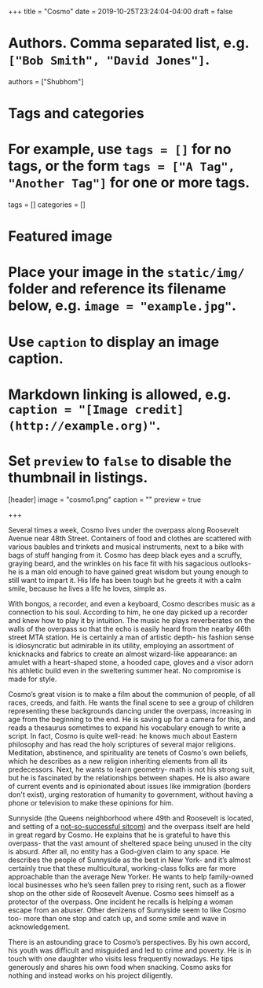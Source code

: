 +++
title = "Cosmo"
date = 2019-10-25T23:24:04-04:00
draft = false

# Authors. Comma separated list, e.g. `["Bob Smith", "David Jones"]`.
authors = ["Shubhom"]

# Tags and categories
# For example, use `tags = []` for no tags, or the form `tags = ["A Tag", "Another Tag"]` for one or more tags.
tags = []
categories = []

# Featured image
# Place your image in the `static/img/` folder and reference its filename below, e.g. `image = "example.jpg"`.
# Use `caption` to display an image caption.
#   Markdown linking is allowed, e.g. `caption = "[Image credit](http://example.org)"`.
# Set `preview` to `false` to disable the thumbnail in listings.
[header]
image = "cosmo1.png"
caption = ""
preview = true

+++

Several times a week, Cosmo lives under the overpass along Roosevelt Avenue near 48th Street. Containers of food and clothes are scattered with various baubles and trinkets and musical instruments, next to a bike with bags of stuff hanging from it. Cosmo has deep black eyes and a scruffy, graying beard, and the wrinkles on his face fit with his sagacious outlooks- he is a man old enough to have gained great wisdom but young enough to still want to impart it. His life has been tough but he greets it with a calm smile, because he lives a life he loves, simple as.



With bongos, a recorder, and even a keyboard, Cosmo describes music as a connection to his soul. According to him, he one day picked up a recorder and knew how to play it by intuition. The music he plays reverberates on the walls of the overpass so that the echo is easily heard from the nearby 46th street MTA station. He is certainly a man of artistic depth- his fashion sense is idiosyncratic but admirable in its utility, employing an assortment of knicknacks and fabrics to create an almost wizard-like appearance: an amulet with a heart-shaped stone, a hooded cape, gloves and a visor adorn his athletic build even in the sweltering summer heat. No compromise is made for style.



Cosmo’s great vision is to make a film about the communion of people, of all races, creeds, and faith. He wants the final scene to see a group of children representing these backgrounds dancing under the overpass, increasing in age from the beginning to the end. He is saving up for a camera for this, and reads a thesaurus sometimes to expand his vocabulary enough to write a script. In fact, Cosmo is quite well-read: he knows much about Eastern philosophy and has read the holy scriptures of several major religions. Meditation, abstinence, and spirituality are tenets of Cosmo's own beliefs, which he describes as a new religion inheriting elements from all its predecessors. Next, he wants to learn geometry- math is not his strong suit, but he is fascinated by the relationships between shapes. He is also aware of current events and is opinionated about issues like immigration (borders don't exist), urging restoration of humanity to government, without having a phone or television to make these opinions for him.


Sunnyside (the Queens neighborhood where 49th and Roosevelt is located, and setting of a [not-so-successful sitcom](https://www.nbc.com/sunnyside)) and the overpass itself are held in great regard by Cosmo. He explains that he is grateful to have this overpass- that the vast amount of sheltered space being unused in the city is absurd. After all, no entity has a God-given claim to any space. He describes the people of Sunnyside as the best in New York- and it’s almost certainly true that these multicultural, working-class folks are far more approachable than the average New Yorker. He wants to help family-owned local businesses who he’s seen fallen prey to rising rent, such as a flower shop on the other side of Roosevelt Avenue. Cosmo sees himself as a protector of the overpass. One incident he recalls is helping a woman escape from an abuser. Other denizens of Sunnyside seem to like Cosmo too- more than one stop and catch up, and some smile and wave in acknowledgement.


There is an astounding grace to Cosmo’s perspectives. By his own accord, his youth was difficult and misguided and led to crime and poverty. He is in touch with one daughter who visits less frequently nowadays. He tips generously and shares his own food when snacking. Cosmo asks for nothing and instead works on his project diligently.
